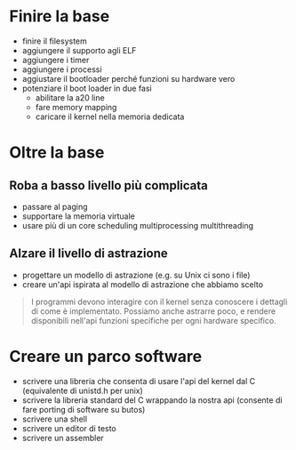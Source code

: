 # Finire la base
- finire il filesystem
- aggiungere il supporto agli ELF
- aggiungere i timer
- aggiungere i processi
- aggiustare il bootloader perché funzioni su hardware vero
- potenziare il boot loader in due fasi
    - abilitare la a20 line
    - fare memory mapping
    - caricare il kernel nella memoria dedicata

# Oltre la base
## Roba a basso livello più complicata
- passare al paging
- supportare la memoria virtuale
- usare più di un core
    scheduling
    multiprocessing
    multithreading

## Alzare il livello di astrazione
- progettare un modello di astrazione (e.g. su Unix ci sono i file)
- creare un'api ispirata al modello di astrazione che abbiamo scelto

> I programmi devono interagire con il kernel senza conoscere i dettagli di come è implementato. Possiamo anche astrarre poco, e rendere disponibili nell'api funzioni specifiche per ogni hardware specifico.

# Creare un parco software
- scrivere una libreria che consenta di usare l'api del kernel dal C (equivalente di unistd.h per unix)
- scrivere la libreria standard del C wrappando la nostra api (consente di fare porting di software su butos)
- scrivere una shell
- scrivere un editor di testo
- scrivere un assembler